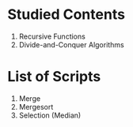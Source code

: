 # Studied Contents

1. Recursive Functions
2. Divide-and-Conquer Algorithms

# List of Scripts

1. Merge
2. Mergesort
3. Selection (Median)
